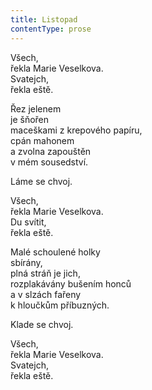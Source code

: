 ```yaml
---
title: Listopad
contentType: prose
---
```


Všech,  
řekla Marie Veselkova.  
Svatejch,  
řekla eště.

Řez jelenem  
je šňořen  
maceškami z krepového papíru,  
cpán mahonem  
a zvolna zapouštěn  
v mém sousedství.

Láme se chvoj.

Všech,  
řekla Marie Veselkova.  
Du svítit,  
řekla eště.

Malé schoulené holky  
sbírány,  
plná stráň je jich,  
rozplakávány bušením honců  
a v slzách fařeny  
k hloučkům příbuzných.

Klade se chvoj.

Všech,  
řekla Marie Veselkova.  
Svatejch,  
řekla eště.
